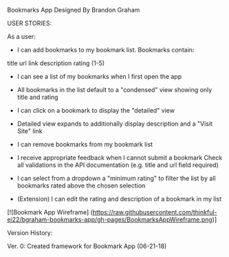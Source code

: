 Bookmarks App
Designed By Brandon Graham


USER STORIES: 

As a user:

* I can add bookmarks to my bookmark list. Bookmarks contain:

title
url link
description
rating (1-5)

* I can see a list of my bookmarks when I first open the app

* All bookmarks in the list default to a "condensed" view showing only title and rating

* I can click on a bookmark to display the "detailed" view

* Detailed view expands to additionally display description and a "Visit Site" link

* I can remove bookmarks from my bookmark list

* I receive appropriate feedback when I cannot submit a bookmark
Check all validations in the API documentation (e.g. title and url field required)

* I can select from a dropdown a "minimum rating" to filter the list by all bookmarks rated above the chosen selection

* (Extension) I can edit the rating and description of a bookmark in my list


[![Bookmark App Wireframe] (https://raw.githubusercontent.com/thinkful-ei22/bgraham-bookmarks-app/gh-pages/BookmarksAppWireframe.png)]


Version History:

Ver. 0: Created framework for Bookmark App (06-21-18)